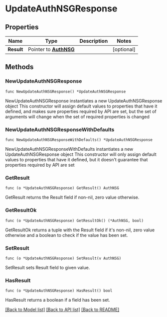 # UpdateAuthNSGResponse

## Properties

Name | Type | Description | Notes
------------ | ------------- | ------------- | -------------
**Result** | Pointer to [**AuthNSG**](AuthNSG.md) |  | [optional] 

## Methods

### NewUpdateAuthNSGResponse

`func NewUpdateAuthNSGResponse() *UpdateAuthNSGResponse`

NewUpdateAuthNSGResponse instantiates a new UpdateAuthNSGResponse object
This constructor will assign default values to properties that have it defined,
and makes sure properties required by API are set, but the set of arguments
will change when the set of required properties is changed

### NewUpdateAuthNSGResponseWithDefaults

`func NewUpdateAuthNSGResponseWithDefaults() *UpdateAuthNSGResponse`

NewUpdateAuthNSGResponseWithDefaults instantiates a new UpdateAuthNSGResponse object
This constructor will only assign default values to properties that have it defined,
but it doesn't guarantee that properties required by API are set

### GetResult

`func (o *UpdateAuthNSGResponse) GetResult() AuthNSG`

GetResult returns the Result field if non-nil, zero value otherwise.

### GetResultOk

`func (o *UpdateAuthNSGResponse) GetResultOk() (*AuthNSG, bool)`

GetResultOk returns a tuple with the Result field if it's non-nil, zero value otherwise
and a boolean to check if the value has been set.

### SetResult

`func (o *UpdateAuthNSGResponse) SetResult(v AuthNSG)`

SetResult sets Result field to given value.

### HasResult

`func (o *UpdateAuthNSGResponse) HasResult() bool`

HasResult returns a boolean if a field has been set.


[[Back to Model list]](../README.md#documentation-for-models) [[Back to API list]](../README.md#documentation-for-api-endpoints) [[Back to README]](../README.md)


